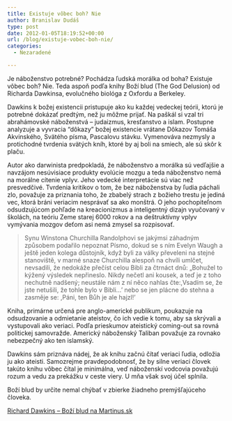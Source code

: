 ```yaml
---
title: Existuje vôbec boh? Nie
author: Branislav Dudáš
type: post
date: 2012-01-05T18:19:52+00:00
url: /blog/existuje-vobec-boh-nie/
categories:
  - Nezaradené

---
```

Je náboženstvo potrebné? Pochádza ľudská morálka od boha? Existuje vôbec boh? Nie. Teda aspoň podľa knihy Boží blud (The God Delusion) od Richarda Dawkinsa, evolučného biológa z Oxfordu a Berkeley.<!--more-->

Dawkins k božej existencii pristupuje ako ku každej vedeckej teórii, ktorú je potrebné dokázať predtým, než ju môžme prijať. Na paškál si vzal tri abrahámovské náboženstvá &#8211; judaizmus, kresťanstvo a islam. Postupne analyzuje a vyvracia “dôkazy” božej existencie vrátane Dôkazov Tomáša Akvinského, Svätého písma, Pascalovu stávku. Vymenováva nezmysly a protichodné tvrdenia svätých kníh, ktoré by aj boli na smiech, ale sú skôr k plaču.

Autor ako darwinista predpokladá, že náboženstvo a morálka sú vedľajšie a navzájom nesúvisiace produkty evolúcie mozgu a teda náboženstvo nemá na morálne cítenie vplyv. Jeho vedecké interpretácie sú viac než presvedčivé. Tvrdenia kritikov o tom, že bez náboženstva by ľudia páchali zlo, považuje za priznania toho, že zbabelý strach z božieho trestu je jediná vec, ktorá bráni veriacim nesprávať sa ako monštrá. O jeho pochopiteľnom odsudzujúcom pohľade na kreacionizmus a inteligentný dizajn vyučovaný v školách, na teóriu Zeme starej 6000 rokov a na deštruktívny vplyv vymývania mozgov deťom asi nemá zmysel sa rozpisovať.

> Synu Winstona Churchilla Randolphovi se jakýmsi záhadným způsobem podařilo nepoznat Písmo, dokud se s ním Evelyn Waugh a ještě jeden kolega důstojník, když byli za války převeleni na stejné stanoviště, v marné snaze Churchilla alespoň na chvíli umlčet, nevsadili, že nedokáže přečíst celou Bibli za čtrnáct dnů: „Bohužel to kýžený výsledek nepřineslo. Nikdy nečetl ani kousek, a teď je z toho nechutně nadšený; neustále nám z ní něco nahlas čte:,Vsadím se, že jste netušili, že tohle bylo v Bibli&#8230;&#8217; nebo se jen plácne do stehna a zasměje se: ,Páni, ten Bůh je ale hajzl!&#8217;

Kniha, primárne určená pre anglo-americké publikum, poukazuje na odsudzovanie a odmietanie ateistov, čo ich vedie k tomu, aby sa skrývali a vystupovali ako veriaci. Podľa prieskumov ateistický coming-out sa rovná politickej samovražde. Americký náboženský Taliban považuje za rovnako nebezpečný ako ten islamský.

Dawkins sám priznáva nádej, že ak knihu začnú čítať veriaci ľudia, odložia ju ako ateisti. Samozrejme pravdepodobnosť, že by silne veriaci človek takúto knihu vôbec čítal je minimálna, veď náboženskí vodcovia považujú rozum a vedu za prekážku v ceste viery. U mňa však svoj účel splnila.

Boží blud by určite nemal chýbať v zbierke žiadneho premýšľajúceho človeka.

<a title="Richard Dawkins - Boží blud" href="http://www.martinus.sk/?uItem=66667&z=branod" target="_blank">Richard Dawkins &#8211; Boží blud na Martinus.sk</a>